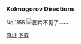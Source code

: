 ### Kolmogorov Directions
No.1155
![图片不见了~~~](https://imgs.xkcd.com/comics/kolmogorov_directions.png)

[原址](https://xkcd.com//1155) [下载](https://imgs.xkcd.com/comics/kolmogorov_directions.png)

